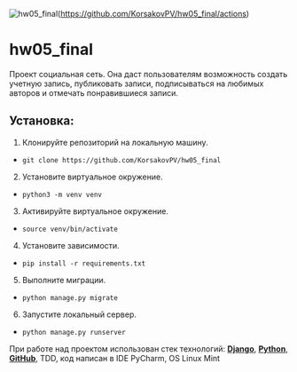 ![hw05_final](https://github.com/KorsakovPV/hw05_final/workflows/test/badge.svg)(https://github.com/KorsakovPV/hw05_final/actions)

# hw05_final

Проект социальная сеть. Она даст пользователям возможность создать учетную запись, публиковать записи, подписываться на любимых авторов и отмечать понравившиеся записи.

## Установка:
1. Клонируйте репозиторий на локальную машину.
- ``git clone https://github.com/KorsakovPV/hw05_final``
2. Установите виртуальное окружение.
- ``python3 -m venv venv``
3. Активируйте виртуальное окружение.
- ``source venv/bin/activate``
4. Установите зависимости.
- ``pip install -r requirements.txt``
5. Выполните миграции.
- ``python manage.py migrate``
6. Запустите локальный сервер.
- ``python manage.py runserver``

При работе над проектом использован стек технологий: **[Django](https://www.djangoproject.com/)**, **[Python](https://www.python.org/)**, **[GitHub](https://github.com)**, TDD, код написан в IDE PyCharm, OS Linux Mint